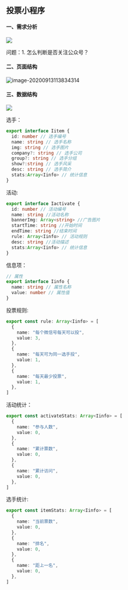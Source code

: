 ## 投票小程序

#### 一、需求分析

![](C:\Users\Administrator\AppData\Roaming\Typora\typora-user-images\image-20200912235733114.png)

问题：1. 怎么判断是否关注公众号？

#### 二、页面结构

![image-20200913113834314](C:\Users\Administrator\AppData\Roaming\Typora\typora-user-images\image-20200913113834314.png)

#### 三、数据结构

![](C:\Users\Administrator\AppData\Roaming\Typora\typora-user-images\image-20200913121608206.png)

选手：

```typescript
export interface Iitem {
  id: number // 选手编号
  name: string // 选手名称
  img: string // 选手图片
  company?: string // 选手公司
  group?: string // 选手分组
  show?:string // 选手风采
  desc: string // 选手简介
  stats:Array<Iinfo> // 统计信息
}
```

活动:

```typescript
export interface Iactivate {
  id: number // 活动编号
  name: string //活动名称
  bannerImg: Array<string> //广告图片
  startTime: string //开始时间
  endTime: string //结束时间
  rule: Array<Iinfo> // 活动规则
  desc: string //活动描述
  stats:Array<Iinfo> // 统计信息
}
```

信息项：

```typescript
// 属性
export interface Iinfo {
  name: string // 属性名称
  value: number // 属性值
}
```

投票规则:

```typescript
export const rule: Array<Iinfo> = [
  {
    name: "每个微信号每天可以投",
    value: 3,
  },
  {
    name: "每天可为同一选手投",
    value: 1,
  },
  {
    name: "每天最少投票",
    value: 1,
  },
]
```

活动统计：

```typescript
export const activateStats: Array<Iinfo> = [
  {
    name: "参与人数",
    value: 0,
  },
  {
    name: "累计票数",
    value: 0,
  },
  {
    name: "累计访问",
    value: 0,
  },
]
```

选手统计:

```typescript
export const itemStats: Array<Iinfo> = [
  {
    name: "当前票数",
    value: 0,
  },
  {
    name: "排名",
    value: 0,
  },
  {
    name: "距上一名",
    value: 0,
  },
]
```

